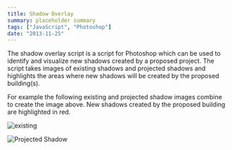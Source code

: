 ```yaml
---
title: Shadow Overlay
summary: placeholder summary
tags: ["JavaScript", "Photoshop"]
date: "2013-11-25"
---
```


The shadow overlay script is a script for Photoshop which can be used to identify and visualize new shadows created by a proposed project. The script takes images of existing shadows and projected shadows and highlights the areas where new shadows will be created by the proposed building(s).

For example the following existing and projected shadow images combine to create the image above. New shadows created by the proposed building are highlighted in red.

![existing](existing.png)

![Projected Shadow](projected.png)

